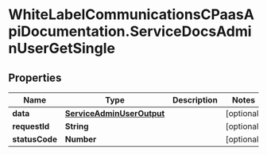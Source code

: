 # WhiteLabelCommunicationsCPaasApiDocumentation.ServiceDocsAdminUserGetSingle

## Properties

Name | Type | Description | Notes
------------ | ------------- | ------------- | -------------
**data** | [**ServiceAdminUserOutput**](ServiceAdminUserOutput.md) |  | [optional] 
**requestId** | **String** |  | [optional] 
**statusCode** | **Number** |  | [optional] 


